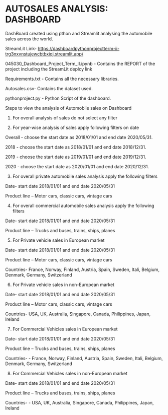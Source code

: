 # AUTOSALES ANALYSIS: DASHBOARD 

DashBoard created using pthon and Streamlit analysing the automobile sales across the world.

StreamLit Link- https://dashboardpythonprojectterm-ii-trg3nxvnstujewcbtbxiqj.streamlit.app/

045030_Dashboard_Project_Term_II.ipynb - Contains the REPORT of the project including the StreamLit deploy link

Requirements.txt - Contains all the necessary libraries.

Autosales.csv- Contains the dataset used.

pythonproject.py - Python Script of the dashboard.

Steps to view the analysis of Automobile sales on Dashboard 

1.	For overall analysis of sales do not select any filter

2.	For year-wise analysis of sales apply following filters on date
   
Overall - choose the start date as 2018/01/01 and end date 2020/05/31.

2018 - choose the start date as 2018/01/01 and end date 2018/12/31.

2019 - choose the start date as 2019/01/01 and end date 2019/12/31.

2020 - choose the start date as 2020/01/01 and end date 2020/12/31.

3.	For overall private automobile sales analysis apply the following filters
   
Date- start date 2018/01/01 and end date 2020/05/31

Product line – Motor cars, classic cars, vintage cars

4.	For overall commercial automobile sales analysis apply the following filters
   
Date- start date 2018/01/01 and end date 2020/05/31

Product line – Trucks and buses, trains, ships, planes

5.	For Private vehicle sales in European market
	
Date- start date 2018/01/01 and end date 2020/05/31

Product line – Motor cars, classic cars, vintage cars

Countries- France, Norway, Finland, Austria, Spain, Sweden, Itali, Belgium, Denmark, Germany, Switzerland

6.	For Private vehicle sales in non-European market
	
Date- start date 2018/01/01 and end date 2020/05/31

Product line – Motor cars, classic cars, vintage cars

Countries- USA, UK, Australia, Singapore, Canada, Philippines, Japan, Ireland

7.	For Commercial Vehicles sales in European market
   
Date- start date 2018/01/01 and end date 2020/05/31

Product line – Trucks and buses, trains, ships, planes

Countries- - France, Norway, Finland, Austria, Spain, Sweden, Itali, Belgium, Denmark, Germany, Switzerland

8.	For Commercial Vehicles sales in non-European market
   
Date- start date 2018/01/01 and end date 2020/05/31

Product line – Trucks and buses, trains, ships, planes

Countries- - USA, UK, Australia, Singapore, Canada, Philippines, Japan, Ireland
